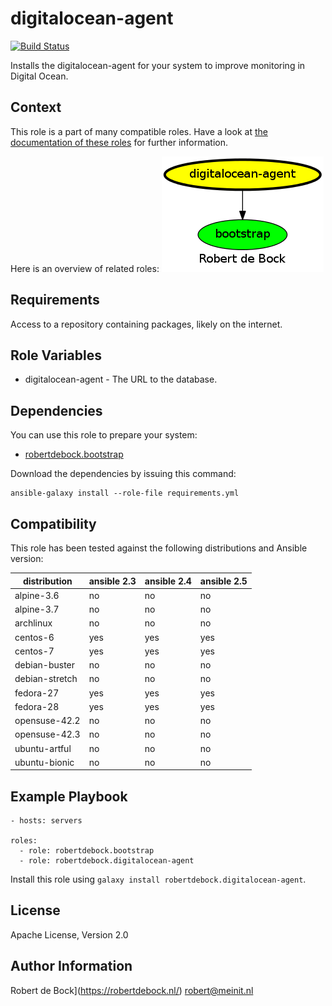 digitalocean-agent
=========

[![Build Status](https://travis-ci.org/robertdebock/ansible-role-digitalocean-agent.svg?branch=master)](https://travis-ci.org/robertdebock/ansible-role-digitalocean-agent)

Installs the digitalocean-agent for your system to improve monitoring in Digital Ocean.

Context
--------
This role is a part of many compatible roles. Have a look at [the documentation of these roles](https://robertdebock.nl/) for further information.

Here is an overview of related roles:
![dependencies](https://raw.githubusercontent.com/robertdebock/drawings/artifacts/digitalocean-agent.png "Dependency")

Requirements
------------

Access to a repository containing packages, likely on the internet.

Role Variables
--------------

- digitalocean-agent - The URL to the database.

Dependencies
------------

You can use this role to prepare your system:

- [robertdebock.bootstrap](https://travis-ci.org/robertdebock/ansible-role-bootstrap)


Download the dependencies by issuing this command:
```
ansible-galaxy install --role-file requirements.yml
```

Compatibility
-------------

This role has been tested against the following distributions and Ansible version:

|distribution|ansible 2.3|ansible 2.4|ansible 2.5|
|------------|-----------|-----------|-----------|
|alpine-3.6|no|no|no|
|alpine-3.7|no|no|no|
|archlinux|no|no|no|
|centos-6|yes|yes|yes|
|centos-7|yes|yes|yes|
|debian-buster|no|no|no|
|debian-stretch|no|no|no|
|fedora-27|yes|yes|yes|
|fedora-28|yes|yes|yes|
|opensuse-42.2|no|no|no|
|opensuse-42.3|no|no|no|
|ubuntu-artful|no|no|no|
|ubuntu-bionic|no|no|no|

Example Playbook
----------------

```
- hosts: servers

roles:
  - role: robertdebock.bootstrap
  - role: robertdebock.digitalocean-agent
```

Install this role using `galaxy install robertdebock.digitalocean-agent`.

License
-------

Apache License, Version 2.0

Author Information
------------------

Robert de Bock](https://robertdebock.nl/) <robert@meinit.nl>

